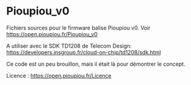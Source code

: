 Pioupiou_v0
===========

Fichiers sources pour le firmware balise Pioupiou v0.
Voir https://open.pioupiou.fr/Pioupiou_v0

A utiliser avec le SDK TD1208 de Telecom Design:
https://developers.insgroup.fr/cloud-on-chip/td1208/sdk.html

Ce code est un peu brouillon, mais il était là pour démontrer le concept.

Licence : https://open.pioupiou.fr/Licence
